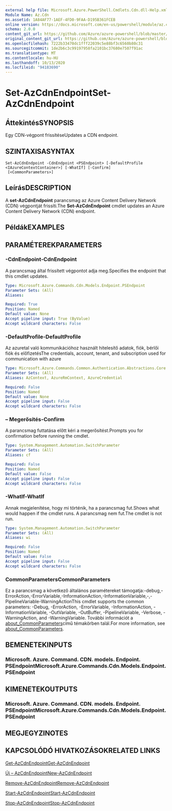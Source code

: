 ```yaml
---
external help file: Microsoft.Azure.PowerShell.Cmdlets.Cdn.dll-Help.xml
Module Name: Az.Cdn
ms.assetid: 1A84AF77-1AEF-4FD0-9FAA-D195B361FCEB
online version: https://docs.microsoft.com/en-us/powershell/module/az.cdn/set-azcdnendpoint
schema: 2.0.0
content_git_url: https://github.com/Azure/azure-powershell/blob/master/src/Cdn/Cdn/help/Set-AzCdnEndpoint.md
original_content_git_url: https://github.com/Azure/azure-powershell/blob/master/src/Cdn/Cdn/help/Set-AzCdnEndpoint.md
ms.openlocfilehash: 7222b33470dc1fff22039c5e88bf3c6560b80c31
ms.sourcegitcommit: 1de2b6c3c99197958fa2101bc37680e7507f91ac
ms.translationtype: MT
ms.contentlocale: hu-HU
ms.lasthandoff: 10/13/2020
ms.locfileid: "94183690"
---
```

# <span data-ttu-id="b5ea8-101">Set-AzCdnEndpoint</span><span class="sxs-lookup"><span data-stu-id="b5ea8-101">Set-AzCdnEndpoint</span></span>

## <span data-ttu-id="b5ea8-102">Áttekintés</span><span class="sxs-lookup"><span data-stu-id="b5ea8-102">SYNOPSIS</span></span>
<span data-ttu-id="b5ea8-103">Egy CDN-végpont frissítése</span><span class="sxs-lookup"><span data-stu-id="b5ea8-103">Updates a CDN endpoint.</span></span>

## <span data-ttu-id="b5ea8-104">SZINTAXISA</span><span class="sxs-lookup"><span data-stu-id="b5ea8-104">SYNTAX</span></span>

```
Set-AzCdnEndpoint -CdnEndpoint <PSEndpoint> [-DefaultProfile <IAzureContextContainer>] [-WhatIf] [-Confirm]
 [<CommonParameters>]
```

## <span data-ttu-id="b5ea8-105">Leírás</span><span class="sxs-lookup"><span data-stu-id="b5ea8-105">DESCRIPTION</span></span>
<span data-ttu-id="b5ea8-106">A **set-AzCdnEndpoint** parancsmag az Azure Content Delivery Network (CDN) végpontját frissíti.</span><span class="sxs-lookup"><span data-stu-id="b5ea8-106">The **Set-AzCdnEndpoint** cmdlet updates an Azure Content Delivery Network (CDN) endpoint.</span></span>

## <span data-ttu-id="b5ea8-107">Példák</span><span class="sxs-lookup"><span data-stu-id="b5ea8-107">EXAMPLES</span></span>

## <span data-ttu-id="b5ea8-108">PARAMÉTEREK</span><span class="sxs-lookup"><span data-stu-id="b5ea8-108">PARAMETERS</span></span>

### <span data-ttu-id="b5ea8-109">-CdnEndpoint</span><span class="sxs-lookup"><span data-stu-id="b5ea8-109">-CdnEndpoint</span></span>
<span data-ttu-id="b5ea8-110">A parancsmag által frissített végpontot adja meg.</span><span class="sxs-lookup"><span data-stu-id="b5ea8-110">Specifies the endpoint that this cmdlet updates.</span></span>

```yaml
Type: Microsoft.Azure.Commands.Cdn.Models.Endpoint.PSEndpoint
Parameter Sets: (All)
Aliases:

Required: True
Position: Named
Default value: None
Accept pipeline input: True (ByValue)
Accept wildcard characters: False
```

### <span data-ttu-id="b5ea8-111">-DefaultProfile</span><span class="sxs-lookup"><span data-stu-id="b5ea8-111">-DefaultProfile</span></span>
<span data-ttu-id="b5ea8-112">Az azuretal való kommunikációhoz használt hitelesítő adatok, fiók, bérlői fiók és előfizetés</span><span class="sxs-lookup"><span data-stu-id="b5ea8-112">The credentials, account, tenant, and subscription used for communication with azure</span></span>

```yaml
Type: Microsoft.Azure.Commands.Common.Authentication.Abstractions.Core.IAzureContextContainer
Parameter Sets: (All)
Aliases: AzContext, AzureRmContext, AzureCredential

Required: False
Position: Named
Default value: None
Accept pipeline input: False
Accept wildcard characters: False
```

### <span data-ttu-id="b5ea8-113">– Megerősítés</span><span class="sxs-lookup"><span data-stu-id="b5ea8-113">-Confirm</span></span>
<span data-ttu-id="b5ea8-114">A parancsmag futtatása előtt kéri a megerősítést.</span><span class="sxs-lookup"><span data-stu-id="b5ea8-114">Prompts you for confirmation before running the cmdlet.</span></span>

```yaml
Type: System.Management.Automation.SwitchParameter
Parameter Sets: (All)
Aliases: cf

Required: False
Position: Named
Default value: False
Accept pipeline input: False
Accept wildcard characters: False
```

### <span data-ttu-id="b5ea8-115">-WhatIf</span><span class="sxs-lookup"><span data-stu-id="b5ea8-115">-WhatIf</span></span>
<span data-ttu-id="b5ea8-116">Annak megjelenítése, hogy mi történik, ha a parancsmag fut.</span><span class="sxs-lookup"><span data-stu-id="b5ea8-116">Shows what would happen if the cmdlet runs.</span></span>
<span data-ttu-id="b5ea8-117">A parancsmag nem fut.</span><span class="sxs-lookup"><span data-stu-id="b5ea8-117">The cmdlet is not run.</span></span>

```yaml
Type: System.Management.Automation.SwitchParameter
Parameter Sets: (All)
Aliases: wi

Required: False
Position: Named
Default value: False
Accept pipeline input: False
Accept wildcard characters: False
```

### <span data-ttu-id="b5ea8-118">CommonParameters</span><span class="sxs-lookup"><span data-stu-id="b5ea8-118">CommonParameters</span></span>
<span data-ttu-id="b5ea8-119">Ez a parancsmag a következő általános paramétereket támogatja:-debug,-ErrorAction,-ErrorVariable,-InformationAction,-InformationVariable,-,-PipelineVariable-WarningAction</span><span class="sxs-lookup"><span data-stu-id="b5ea8-119">This cmdlet supports the common parameters: -Debug, -ErrorAction, -ErrorVariable, -InformationAction, -InformationVariable, -OutVariable, -OutBuffer, -PipelineVariable, -Verbose, -WarningAction, and -WarningVariable.</span></span> <span data-ttu-id="b5ea8-120">További információt a [about_CommonParameters](http://go.microsoft.com/fwlink/?LinkID=113216)című témakörben talál.</span><span class="sxs-lookup"><span data-stu-id="b5ea8-120">For more information, see [about_CommonParameters](http://go.microsoft.com/fwlink/?LinkID=113216).</span></span>

## <span data-ttu-id="b5ea8-121">BEMENETEK</span><span class="sxs-lookup"><span data-stu-id="b5ea8-121">INPUTS</span></span>

### <span data-ttu-id="b5ea8-122">Microsoft. Azure. Command. CDN. models. Endpoint. PSEndpoint</span><span class="sxs-lookup"><span data-stu-id="b5ea8-122">Microsoft.Azure.Commands.Cdn.Models.Endpoint.PSEndpoint</span></span>

## <span data-ttu-id="b5ea8-123">KIMENETEK</span><span class="sxs-lookup"><span data-stu-id="b5ea8-123">OUTPUTS</span></span>

### <span data-ttu-id="b5ea8-124">Microsoft. Azure. Command. CDN. models. Endpoint. PSEndpoint</span><span class="sxs-lookup"><span data-stu-id="b5ea8-124">Microsoft.Azure.Commands.Cdn.Models.Endpoint.PSEndpoint</span></span>

## <span data-ttu-id="b5ea8-125">MEGJEGYZI</span><span class="sxs-lookup"><span data-stu-id="b5ea8-125">NOTES</span></span>

## <span data-ttu-id="b5ea8-126">KAPCSOLÓDÓ HIVATKOZÁSOK</span><span class="sxs-lookup"><span data-stu-id="b5ea8-126">RELATED LINKS</span></span>

[<span data-ttu-id="b5ea8-127">Get-AzCdnEndpoint</span><span class="sxs-lookup"><span data-stu-id="b5ea8-127">Get-AzCdnEndpoint</span></span>](./Get-AzCdnEndpoint.md)

[<span data-ttu-id="b5ea8-128">Új – AzCdnEndpoint</span><span class="sxs-lookup"><span data-stu-id="b5ea8-128">New-AzCdnEndpoint</span></span>](./New-AzCdnEndpoint.md)

[<span data-ttu-id="b5ea8-129">Remove-AzCdnEndpoint</span><span class="sxs-lookup"><span data-stu-id="b5ea8-129">Remove-AzCdnEndpoint</span></span>](./Remove-AzCdnEndpoint.md)

[<span data-ttu-id="b5ea8-130">Start-AzCdnEndpoint</span><span class="sxs-lookup"><span data-stu-id="b5ea8-130">Start-AzCdnEndpoint</span></span>](./Start-AzCdnEndpoint.md)

[<span data-ttu-id="b5ea8-131">Stop-AzCdnEndpoint</span><span class="sxs-lookup"><span data-stu-id="b5ea8-131">Stop-AzCdnEndpoint</span></span>](./Stop-AzCdnEndpoint.md)


